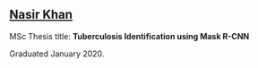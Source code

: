 ## [Nasir Khan](https://hazratali.github.io/)

MSc Thesis title:
**Tuberculosis Identification using Mask R-CNN**

Graduated January 2020.